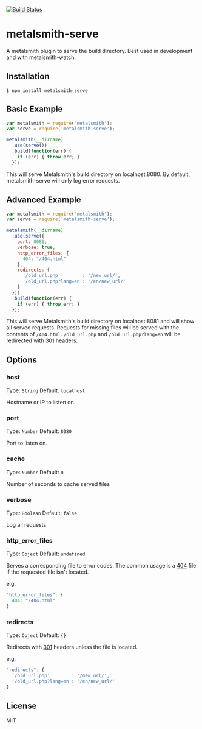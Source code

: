 [![Build Status](https://travis-ci.org/mayo/metalsmith-serve.svg?branch=master)](https://travis-ci.org/mayo/metalsmith-serve)

# metalsmith-serve

A metalsmith plugin to serve the build directory. Best used in development and with metalsmith-watch.

## Installation

    $ npm install metalsmith-serve

## Basic Example

```js
var metalsmith = require('metalsmith');
var serve = require('metalsmith-serve');

metalsmith(__dirname)
  .use(serve())
  .build(function(err) {
    if (err) { throw err; }
  });
```

This will serve Metalsmith's build directory on localhost:8080. By default, metalsmith-serve will only log error requests.

## Advanced Example

```js
var metalsmith = require('metalsmith');
var serve = require('metalsmith-serve');

metalsmith(__dirname)
  .use(serve({
    port: 8081,
    verbose: true,
    http_error_files: {
      404: "/404.html"
    },
    redirects: {
      '/old_url.php'        : '/new_url/',
      '/old_url.php?lang=en': '/en/new_url/'
    }
  }))
  .build(function(err) {
    if (err) { throw err; }
  });
```

This will serve Metalsmith's build directory on localhost:8081 and will show all served requests.
Requests for missing files will be served with the contents of `/404.html`.
`/old_url.php` and `/old_url.php?lang=en` will be redirected with [301](https://en.wikipedia.org/wiki/HTTP_301) headers.


## Options

### host
Type: `String`
Default: `localhost`

Hostname or IP to listen on.

### port
Type: `Number`
Default: `8080`

Port to listen on.

### cache
Type: `Number`
Default: `0`

Number of seconds to cache served files

### verbose
Type: `Boolean`
Default: `false`

Log all requests

### http_error_files
Type: `Object`
Default: `undefined`

Serves a corresponding file to error codes.  The common usage is a [404](https://en.wikipedia.org/wiki/HTTP_404) file if the requested file isn't located.

e.g.
```js
"http_error_files": {
  404: "/404.html"
}
```

### redirects
Type: `Object`
Default: `{}`

Redirects with [301](https://en.wikipedia.org/wiki/HTTP_301) headers unless the file is located.

e.g.
```js
"redirects": {
  '/old_url.php'        : '/new_url/',
  '/old_url.php?lang=en': '/en/new_url/'
}
```

## License

  MIT
